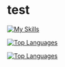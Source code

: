 # test

[![My Skills](https://skillicons.dev/icons?i=python,c,cpp,javascript,html,css,tailwindcss,nextjs,react)](https://skillicons.dev)

[![Top Languages](https://github-readme-stats.vercel.app/api/top-langs/?username=echoesonmars&layout=compact&theme=radical&hide_border=true&langs_count=8)](https://github.com/anuraghazra/github-readme-stats)


[![Top Languages](https://github-readme-stats.vercel.app/api/top-langs/?username=echoesonmars&layout=compact&theme=radical&hide_border=true&langs_count=8)](https://github.com/anuraghazra/github-readme-stats)

